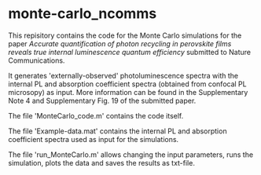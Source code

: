 # monte-carlo_ncomms
This repisitory contains the code for the Monte Carlo simulations for the paper *Accurate quantification of photon recycling in perovskite films reveals true internal luminescence quantum efficiency* submitted to Nature Communications.

It generates 'externally-observed' photoluminescence spectra with the internal PL and absorption coefficient spectra (obtained from confocal PL microsopy) as input. More information can be found in the Supplementary Note 4 and Supplementary Fig. 19 of the submitted paper.

The file 'MonteCarlo_code.m' contains the code itself.

The file 'Example-data.mat' contains the internal PL and absorption coefficient spectra used as input for the simulations.

The file 'run_MonteCarlo.m' allows changing the input parameters, runs the simulation, plots the data and saves the results as txt-file.



